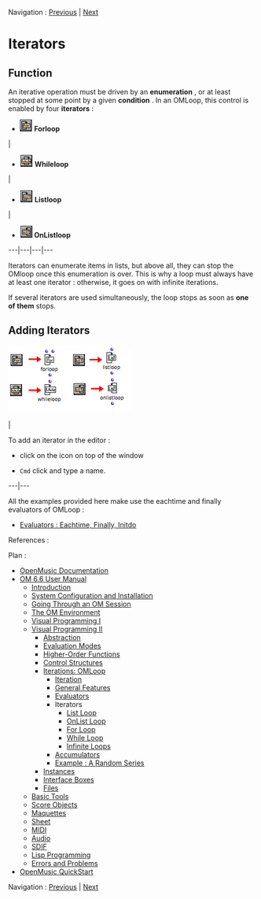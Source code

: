 
Navigation : [Previous](Initdo "page précédente\(Initdo\)") |
[Next](ListLoop "Next\(List Loop\)")

# Iterators

## Function

An iterative operation must be driven by an **enumeration** , or at least
stopped at some point by a given **condition** . In an OMLoop, this control is
enabled by four **iterators** :

  * ![](../res/for_icon.png) **Forloop**

|

  * ![](../res/while_icon.png) **Whileloop**

|

  * ![](../res/list_icon.png) **Listloop**

|

  * ![](../res/onlist_icon.png) **OnListloop**

  
---|---|---|---  
  
Iterators can enumerate items in lists, but above all, they can stop the
OMloop once this enumeration is over. This is why a loop must always have at
least one iterator : otherwise, it goes on with infinite iterations.

If several iterators are used simultaneously, the loop stops as soon as **one
of them** stops.

## Adding Iterators

![](../res/iterators1.png)

|

To add an iterator in the editor :

  * click on the icon on top of the window

  * `Cmd` click and type a name.

  
  
---|---  
  
All the examples provided here make use the eachtime and finally evaluators of
OMLoop :

  * [Evaluators : Eachtime, Finally, Initdo](LoopEvaluators)

References :

Plan :

  * [OpenMusic Documentation](OM-Documentation)
  * [OM 6.6 User Manual](OM-User-Manual)
    * [Introduction](00-Sommaire)
    * [System Configuration and Installation](Installation)
    * [Going Through an OM Session](Goingthrough)
    * [The OM Environment](Environment)
    * [Visual Programming I](BasicVisualProgramming)
    * [Visual Programming II](AdvancedVisualProgramming)
      * [Abstraction](Abstraction)
      * [Evaluation Modes](EvalModes)
      * [Higher-Order Functions](HighOrder)
      * [Control Structures](Control)
      * [Iterations: OMLoop](OMLoop)
        * [Iteration](LoopIntro)
        * [General Features](LoopGeneral)
        * [Evaluators](LoopEvaluators)
        * Iterators
          * [List Loop](ListLoop)
          * [OnList Loop](OnListLoop)
          * [For Loop](ForLoop)
          * [While Loop](WhileLoop)
          * [Infinite Loops](InfiniteLoops)
        * [Accumulators](LoopAccumulators)
        * [Example : A Random Series](LoopExample)
      * [Instances](Instances)
      * [Interface Boxes](InterfaceBoxes)
      * [Files](Files)
    * [Basic Tools](BasicObjects)
    * [Score Objects](ScoreObjects)
    * [Maquettes](Maquettes)
    * [Sheet](Sheet)
    * [MIDI](MIDI)
    * [Audio](Audio)
    * [SDIF](SDIF)
    * [Lisp Programming](Lisp)
    * [Errors and Problems](errors)
  * [OpenMusic QuickStart](QuickStart-Chapters)

Navigation : [Previous](Initdo "page précédente\(Initdo\)") |
[Next](ListLoop "Next\(List Loop\)")

